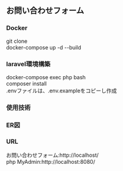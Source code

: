 ##  お問い合わせフォーム

###  Docker
  git clone  
  docker-compose up -d --build
###  laravel環境構築
  docker-compose exec php bash  
  composer install  
  .envファイルは、.env.exampleをコピーし作成

### 使用技術

### ER図

### URL
  お問い合わせフォーム:http://localhost/  
  php MyAdmin:http://localhost:8080/
